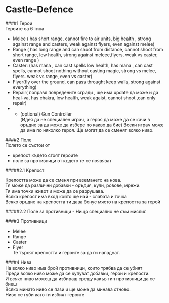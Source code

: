 Castle-Defence
==============
####1 Герои  
 Героите са 6 типа  
  - Melee ( has short range, cannot fire to air units, big health , strong against range and casters, weak against flyers, even   against melee)    
  - Range ( has long range and can shoot from distance, cannot shoot from short range, low health, strong against meleee,flyers,   weak vs caster, even range )    
  - Caster: (has mana , can cast spells  low health, has mana , can cast spells, cannot shoot nothing without casting magic,   strong  vs melee, flyers. weak vs range, even vs caster)  
  - Flyer(fly over the ground, can pass throught keep walls, strong against everything)    
  - Repair( поправя повредените сгради , ще има update да може и да heal-va, has chakra, low health, weak agaist, cannot shoot ,can only repair)    
  - * (optional) Gun Controller  
 (Идея да не специален играч, а героя да може да се качи в оръдие за да може да избере по какво да бие)
 Всеки играч може да има по няколко героя. Ще могат да се сменят всяко ниво.  
 
####2 Поле  
 Полето се състои от   
 
 - крепост където стоят героите  
 - поле за противници от където те се появяват  
 
#####2.1 Крепост

Крепостта може да се сменя при вземането на нова.  
Тя  може да различни добавки - оръдия, кули, ровове, мрежи.  
Тя  има точки живот и  може да се разрушава.  
Всяка крепост има вход който ще най - слабата и точка  
Всяко оръдие на крепостта  ти дава бонус място на крепостта за герой  

#####2.2 Поле за противници - Нищо специално не съм мислил  

####3 Противници  
 - Меlee  
 - Range  
 - Caster  
 - Flyer  
 Те търсят крепостта и героите за да ги нападнат.  

####4 Нива  
 На всяко ниво има брой противници, които трябва да се убият  
 Преди всяко ниво може да се купуват добавки, герои и крепости.  
 И всяко ниво  можеш да избираш срещу какъв тип противници да се биеш  
 Всяко минато ниво  се пази  и ще може да минава отново.  
 Ниво се губи като ти избият героите  
